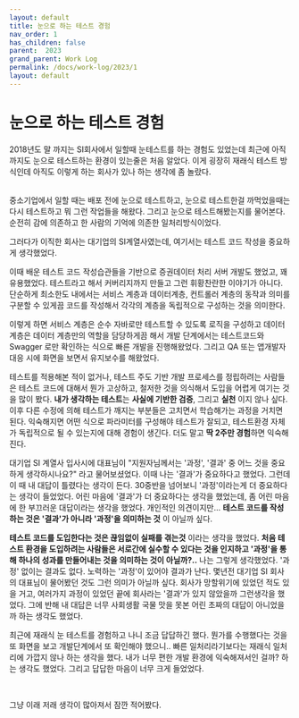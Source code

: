 ```yaml
---
layout: default
title: 눈으로 하는 테스트 경험
nav_order: 1
has_children: false
parent:  2023
grand_parent: Work Log
permalink: /docs/work-log/2023/1
layout: default
---
```


# 눈으로 하는 테스트 경험

2018년도 말 까지는 SI회사에서 일할때 눈테스트를 하는 경험도 있었는데 최근에 아직까지도 눈으로 테스트하는 환경이 있는줄은 처음 알았다. 이게 굉장히 재래식 테스트 방식인데 아직도 이렇게 하는 회사가 있나 하는 생각에 좀 놀랐다.<br>
<br>

중소기업에서 일할 때는 배포 전에 눈으로 테스트하고, 눈으로 테스트한걸 까먹었을때는 다시 테스트하고 뭐 그런 작업들을 해왔다. 그리고 눈으로 테스트해봤는지를 물어본다. 순전히 감에 의존하고 한 사람의 기억에 의존한 일처리방식이었다.<br>

그러다가 이직한 회사는 대기업의 SI계열사였는데, 여기서는 테스트 코드 작성을 중요하게 생각했었다.<br>

이때 배운 테스트 코드 작성습관들을 기반으로 증권데이터 처리 서버 개발도 했었고, 꽤 유용했었다. 테스트라고 해서 커버리지까지 만들고 그런 휘황찬란한 이야기가 아니다. 단순하게 최소한도 내에서는 서비스 계층과 데이터계층, 컨트롤러 계층의 동작과 의미를 구분할 수 있게끔 코드를 작성해서 각각의 계층을 독립적으로 구성하는 것을 의미한다.<br>

이렇게 하면 서비스 계층은 순수 자바로만 테스트할 수 있도록 로직을 구성하고 데이터 계층은 데이터 계층만의 역할을 담당하게끔 해서 개발 단계에서는 테스트코드와 Swagger 로만 확인하는 식으로 빠른 개발을 진행해왔었다. 그리고 QA 또는 앱개발자 대응 시에 화면을 보면서 유지보수를 해왔었다.<br>

테스트를 적용해본 적이 없거나, 테스트 주도 기반 개발 프로세스를 정립하려는 사람들은 테스트 코드에 대해서 뭔가 고상하고, 철저한 것을 의식해서 도입을 어렵게 여기는 것을 많이 봤다. **내가 생각하는 테스트**는 **사실에 기반한 검증**, 그리고 **실천** 이지 않나 싶다. 이후 다른 수정에 의해 테스트가 깨지는 부분들은 고치면서 학습해가는 과정을 거치면 된다. 익숙해지면 어떤 식으로 파라미터를 구성해야 테스트가 잘되고, 테스트환경 자체가 독립적으로 될 수 있는지에 대해 경험이 생긴다. 더도 말고 **딱 2주만 경험**하면 익숙해진다.<br>

대기업 SI 계열사 입사시에 대표님이 "지원자님께서는 '과정', '결과' 중 어느 것을 중요하게 생각하시나요?" 라고 물어보셨었다. 이때 나는 '결과'가 중요하다고 했었다. 그런데 이 때 내 대답이 틀렸다는 생각이 든다. 30중반을 넘어보니 '과정'이라는게 더 중요하다는 생각이 들었었다. 어린 마음에 '결과'가 더 중요하다는 생각을 했었는데, 좀 어린 마음에 한 부끄러운 대답이라는 생각을 했었다. 개인적인 의견이지만... **테스트 코드를 작성하는 것은 '결과'가 아니라 '과정'을 의미하는 것** 이 아닐까 싶다.<br>

**테스트 코드를 도입한다는 것은 끊임없이 실패를 겪는것** 이라는 생각을 했었다. **처음 테스트 환경을 도입하려는 사람들은 서로간에 실수할 수 있다는 것을 인지하고 '과정'을 통해 하나의 성과를 만들어내는 것을 의미하는 것이 아닐까?..** 나는 그렇게 생각했었다. '과정' 없이는 결과도 없다. 노력하는 '과정'이 있어야 결과가 난다. 몇년전 대기업 SI 회사의 대표님이 물어봤던 것도 그런 의미가 아닐까 싶다. 회사가 망할위기에 있었던 적도 있을 거고, 여러가지 과정이 있었던 끝에 회사라는 '결과'가 있지 않았을까 그런생각을 했었다. 그에 반해 내 대답은 너무 사회생활 국물 맛을 못본 어린 초짜의 대답이 아니었을까 하는 생각도 했었다.<br>

최근에 재래식 눈 테스트를 경험하고 나니 조금 답답하긴 했다. 뭔가를 수행했다는 것을 또 화면을 보고 개발단계에서 또 확인해야 했으니.. 빠른 일처리라기보다는 재래식 일처리에 가깝지 않나 하는 생각을 했다. 내가 너무 편한 개발 환경에 익숙해져서인 걸까? 하는 생각도 했었다. 그리고 답답한 마음이 너무 크게 들었었다.<br>

<br>

그냥 이래 저래 생각이 많아져서 잠깐 적어봤다.<br>
<br>





